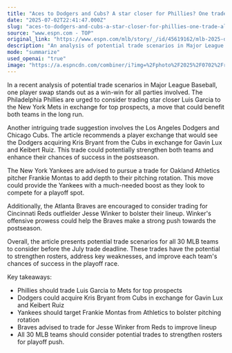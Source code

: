 ```yaml
---
title: "Aces to Dodgers and Cubs? A star closer for Phillies? One trade all 30 teams should make this July"
date: "2025-07-02T22:41:47.000Z"
slug: "aces-to-dodgers-and-cubs-a-star-closer-for-phillies-one-trade-all-30-teams-should-make-this-july"
source: "www.espn.com - TOP"
original_link: "https://www.espn.com/mlb/story/_/id/45619162/mlb-2025-deadline-one-player-trade-away-july-all-30-teams"
description: "An analysis of potential trade scenarios in Major League Baseball suggests that the Phillies should trade Luis Garcia to the Mets for top prospects, the Dodgers could acquire Kris Bryant from the Cubs in exchange for Gavin Lux and Keibert Ruiz, the Yankees should pursue a trade for Frankie Montas from the Athletics to bolster their pitching rotation, and the Braves are encouraged to consider trading for Jesse Winker from the Reds to improve their lineup. These trades have the potential to strengthen rosters and improve each team's chances of success in the playoff race before the July trade deadline."
mode: "summarize"
used_openai: "true"
image: "https://a.espncdn.com/combiner/i?img=%2Fphoto%2F2025%2F0702%2Fr1513714_2_1296x729_16%2D9.jpg"
---
```


In a recent analysis of potential trade scenarios in Major League Baseball, one player swap stands out as a win-win for all parties involved. The Philadelphia Phillies are urged to consider trading star closer Luis Garcia to the New York Mets in exchange for top prospects, a move that could benefit both teams in the long run.

Another intriguing trade suggestion involves the Los Angeles Dodgers and Chicago Cubs. The article recommends a player exchange that would see the Dodgers acquiring Kris Bryant from the Cubs in exchange for Gavin Lux and Keibert Ruiz. This trade could potentially strengthen both teams and enhance their chances of success in the postseason.

The New York Yankees are advised to pursue a trade for Oakland Athletics pitcher Frankie Montas to add depth to their pitching rotation. This move could provide the Yankees with a much-needed boost as they look to compete for a playoff spot.

Additionally, the Atlanta Braves are encouraged to consider trading for Cincinnati Reds outfielder Jesse Winker to bolster their lineup. Winker's offensive prowess could help the Braves make a strong push towards the postseason.

Overall, the article presents potential trade scenarios for all 30 MLB teams to consider before the July trade deadline. These trades have the potential to strengthen rosters, address key weaknesses, and improve each team's chances of success in the playoff race.

Key takeaways:
- Phillies should trade Luis Garcia to Mets for top prospects
- Dodgers could acquire Kris Bryant from Cubs in exchange for Gavin Lux and Keibert Ruiz
- Yankees should target Frankie Montas from Athletics to bolster pitching rotation
- Braves advised to trade for Jesse Winker from Reds to improve lineup
- All 30 MLB teams should consider potential trades to strengthen rosters for playoff push.
